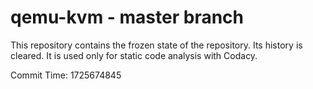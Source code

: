 # qemu-kvm - master branch

This repository contains the frozen state of the repository.
Its history is cleared. It is used only for static code
analysis with Codacy.

Commit Time: 1725674845